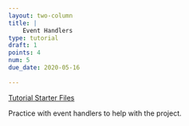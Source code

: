 ```yaml
---
layout: two-column
title: |
    Event Handlers
type: tutorial
draft: 1
points: 4
num: 5
due_date: 2020-05-16
    
---
```


<a class="nu-button" href="/spring2020/course-files/tutorials/tutorial05.zip" target="_blank">
    Tutorial Starter Files <i class="fas fa-download"></i>
</a> 

Practice with event handlers to help with the project.